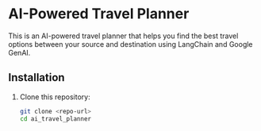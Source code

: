 # AI-Powered Travel Planner

This is an AI-powered travel planner that helps you find the best travel options between your source and destination using LangChain and Google GenAI.

## Installation

1. Clone this repository:
   ```bash
   git clone <repo-url>
   cd ai_travel_planner
